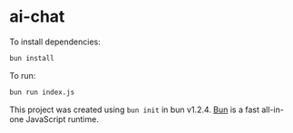 # ai-chat

To install dependencies:

```bash
bun install
```

To run:

```bash
bun run index.js
```

This project was created using `bun init` in bun v1.2.4. [Bun](https://bun.sh) is a fast all-in-one JavaScript runtime.
